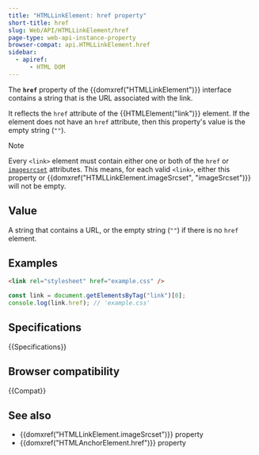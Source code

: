 ```yaml
---
title: "HTMLLinkElement: href property"
short-title: href
slug: Web/API/HTMLLinkElement/href
page-type: web-api-instance-property
browser-compat: api.HTMLLinkElement.href
sidebar:
  - apiref:
      - HTML DOM
---
```


The **`href`** property of the {{domxref("HTMLLinkElement")}} interface contains a string that is the URL associated with the link.

It reflects the `href` attribute of the {{HTMLElement("link")}} element. If the element does not have an `href` attribute, then this property's value is the empty string (`""`).

> [!NOTE]
> Every `<link>` element must contain either one or both of the `href` or [`imagesrcset`](/en-US/docs/Web/HTML/Reference/Elements/link#imagesrcset) attributes. This means, for each valid `<link>`, either this property or {{domxref("HTMLLinkElement.imageSrcset", "imageSrcset")}} will not be empty.

## Value

A string that contains a URL, or the empty string (`""`) if there is no `href` element.

## Examples

```html
<link rel="stylesheet" href="example.css" />
```

```js
const link = document.getElementsByTag("link")[0];
console.log(link.href); // 'example.css'
```

## Specifications

{{Specifications}}

## Browser compatibility

{{Compat}}

## See also

- {{domxref("HTMLLinkElement.imageSrcset")}} property
- {{domxref("HTMLAnchorElement.href")}} property
